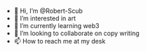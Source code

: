 - 👋 Hi, I’m @Robert-Scub
- 👀 I’m interested in art
- 🌱 I’m currently learning web3
- 💞️ I’m looking to collaborate on copy writing
- 📫 How to reach me at my desk

<!---
Robert-Scub/Robert-Scub is a ✨ special ✨ repository because its `README.md` (this file) appears on your GitHub profile.
You can click the Preview link to take a look at your changes.
--->
